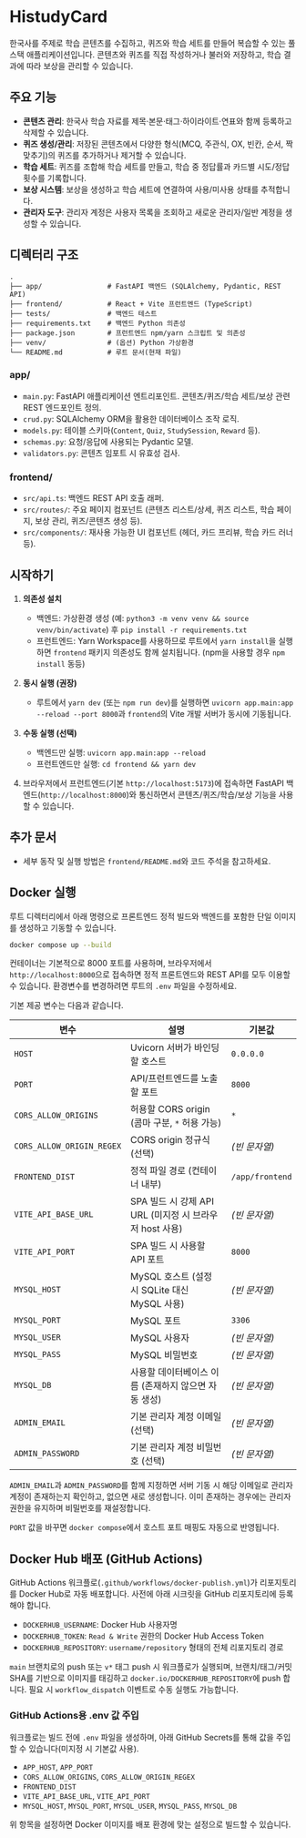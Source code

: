 # HistudyCard

한국사를 주제로 학습 콘텐츠를 수집하고, 퀴즈와 학습 세트를 만들어 복습할 수 있는 풀스택 애플리케이션입니다. 콘텐츠와 퀴즈를 직접 작성하거나 불러와 저장하고, 학습 결과에 따라 보상을 관리할 수 있습니다.

## 주요 기능

- **콘텐츠 관리**: 한국사 학습 자료를 제목·본문·태그·하이라이트·연표와 함께 등록하고 삭제할 수 있습니다.
- **퀴즈 생성/관리**: 저장된 콘텐츠에서 다양한 형식(MCQ, 주관식, OX, 빈칸, 순서, 짝맞추기)의 퀴즈를 추가하거나 제거할 수 있습니다.
- **학습 세트**: 퀴즈를 조합해 학습 세트를 만들고, 학습 중 정답률과 카드별 시도/정답 횟수를 기록합니다.
- **보상 시스템**: 보상을 생성하고 학습 세트에 연결하여 사용/미사용 상태를 추적합니다.
- **관리자 도구**: 관리자 계정은 사용자 목록을 조회하고 새로운 관리자/일반 계정을 생성할 수 있습니다.

## 디렉터리 구조

```
.
├── app/                # FastAPI 백엔드 (SQLAlchemy, Pydantic, REST API)
├── frontend/           # React + Vite 프런트엔드 (TypeScript)
├── tests/              # 백엔드 테스트
├── requirements.txt    # 백엔드 Python 의존성
├── package.json        # 프런트엔드 npm/yarn 스크립트 및 의존성
├── venv/               # (옵션) Python 가상환경
└── README.md           # 루트 문서(현재 파일)
```

### app/
- `main.py`: FastAPI 애플리케이션 엔트리포인트. 콘텐츠/퀴즈/학습 세트/보상 관련 REST 엔드포인트 정의.
- `crud.py`: SQLAlchemy ORM을 활용한 데이터베이스 조작 로직.
- `models.py`: 테이블 스키마(`Content`, `Quiz`, `StudySession`, `Reward` 등).
- `schemas.py`: 요청/응답에 사용되는 Pydantic 모델.
- `validators.py`: 콘텐츠 임포트 시 유효성 검사.

### frontend/
- `src/api.ts`: 백엔드 REST API 호출 래퍼.
- `src/routes/`: 주요 페이지 컴포넌트 (콘텐츠 리스트/상세, 퀴즈 리스트, 학습 페이지, 보상 관리, 퀴즈/콘텐츠 생성 등).
- `src/components/`: 재사용 가능한 UI 컴포넌트 (헤더, 카드 프리뷰, 학습 카드 러너 등).

## 시작하기

1. **의존성 설치**
   - 백엔드: 가상환경 생성 (예: `python3 -m venv venv && source venv/bin/activate`) 후 `pip install -r requirements.txt`
   - 프런트엔드: Yarn Workspace를 사용하므로 루트에서 `yarn install`을 실행하면 `frontend` 패키지 의존성도 함께 설치됩니다. (npm을 사용할 경우 `npm install` 동등)

2. **동시 실행 (권장)**
   - 루트에서 `yarn dev` (또는 `npm run dev`)를 실행하면 `uvicorn app.main:app --reload --port 8000`과 `frontend`의 Vite 개발 서버가 동시에 기동됩니다.

3. **수동 실행 (선택)**
   - 백엔드만 실행: `uvicorn app.main:app --reload`
   - 프런트엔드만 실행: `cd frontend && yarn dev`

4. 브라우저에서 프런트엔드(기본 `http://localhost:5173`)에 접속하면 FastAPI 백엔드(`http://localhost:8000`)와 통신하면서 콘텐츠/퀴즈/학습/보상 기능을 사용할 수 있습니다.

## 추가 문서

- 세부 동작 및 실행 방법은 `frontend/README.md`와 코드 주석을 참고하세요.

## Docker 실행

루트 디렉터리에서 아래 명령으로 프론트엔드 정적 빌드와 백엔드를 포함한 단일 이미지를 생성하고 기동할 수 있습니다.

```bash
docker compose up --build
```

컨테이너는 기본적으로 8000 포트를 사용하며, 브라우저에서 `http://localhost:8000`으로 접속하면 정적 프론트엔드와 REST API를 모두 이용할 수 있습니다. 환경변수를 변경하려면 루트의 `.env` 파일을 수정하세요.

기본 제공 변수는 다음과 같습니다.

| 변수 | 설명 | 기본값 |
| --- | --- | --- |
| `HOST` | Uvicorn 서버가 바인딩할 호스트 | `0.0.0.0` |
| `PORT` | API/프런트엔드를 노출할 포트 | `8000` |
| `CORS_ALLOW_ORIGINS` | 허용할 CORS origin (콤마 구분, `*` 허용 가능) | `*` |
| `CORS_ALLOW_ORIGIN_REGEX` | CORS origin 정규식 (선택) | _(빈 문자열)_ |
| `FRONTEND_DIST` | 정적 파일 경로 (컨테이너 내부) | `/app/frontend` |
| `VITE_API_BASE_URL` | SPA 빌드 시 강제 API URL (미지정 시 브라우저 host 사용) | _(빈 문자열)_ |
| `VITE_API_PORT` | SPA 빌드 시 사용할 API 포트 | `8000` |
| `MYSQL_HOST` | MySQL 호스트 (설정 시 SQLite 대신 MySQL 사용) | _(빈 문자열)_ |
| `MYSQL_PORT` | MySQL 포트 | `3306` |
| `MYSQL_USER` | MySQL 사용자 | _(빈 문자열)_ |
| `MYSQL_PASS` | MySQL 비밀번호 | _(빈 문자열)_ |
| `MYSQL_DB` | 사용할 데이터베이스 이름 (존재하지 않으면 자동 생성) | _(빈 문자열)_ |
| `ADMIN_EMAIL` | 기본 관리자 계정 이메일 (선택) | _(빈 문자열)_ |
| `ADMIN_PASSWORD` | 기본 관리자 계정 비밀번호 (선택) | _(빈 문자열)_ |

`ADMIN_EMAIL`과 `ADMIN_PASSWORD`를 함께 지정하면 서버 기동 시 해당 이메일로 관리자 계정이 존재하는지 확인하고, 없으면 새로 생성합니다. 이미 존재하는 경우에는 관리자 권한을 유지하며 비밀번호를 재설정합니다.

`PORT` 값을 바꾸면 `docker compose`에서 호스트 포트 매핑도 자동으로 반영됩니다.

## Docker Hub 배포 (GitHub Actions)

GitHub Actions 워크플로(`.github/workflows/docker-publish.yml`)가 리포지토리를 Docker Hub로 자동 배포합니다. 사전에 아래 시크릿을 GitHub 리포지토리에 등록해야 합니다.

- `DOCKERHUB_USERNAME`: Docker Hub 사용자명
- `DOCKERHUB_TOKEN`: `Read & Write` 권한의 Docker Hub Access Token
- `DOCKERHUB_REPOSITORY`: `username/repository` 형태의 전체 리포지토리 경로

`main` 브랜치로의 push 또는 `v*` 태그 push 시 워크플로가 실행되며, 브랜치/태그/커밋 SHA를 기반으로 이미지를 태깅하고 `docker.io/DOCKERHUB_REPOSITORY`에 push 합니다. 필요 시 `workflow_dispatch` 이벤트로 수동 실행도 가능합니다.

### GitHub Actions용 .env 값 주입

워크플로는 빌드 전에 `.env` 파일을 생성하며, 아래 GitHub Secrets를 통해 값을 주입할 수 있습니다(미지정 시 기본값 사용).

- `APP_HOST`, `APP_PORT`
- `CORS_ALLOW_ORIGINS`, `CORS_ALLOW_ORIGIN_REGEX`
- `FRONTEND_DIST`
- `VITE_API_BASE_URL`, `VITE_API_PORT`
- `MYSQL_HOST`, `MYSQL_PORT`, `MYSQL_USER`, `MYSQL_PASS`, `MYSQL_DB`

위 항목을 설정하면 Docker 이미지를 배포 환경에 맞는 설정으로 빌드할 수 있습니다.
